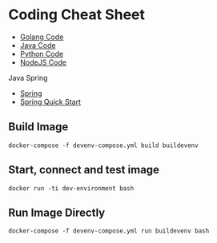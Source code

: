 # Coding Cheat Sheet
* [Golang Code](/golang-code)
* [Java Code](/java-code)
* [Python Code](/python-code)
* [NodeJS Code](/nodejs-code)

Java Spring 
* [Spring](https://spring.io/)
* [Spring Quick Start](https://start.spring.io/) 

## Build Image 
```
docker-compose -f devenv-compose.yml build buildevenv
```

## Start, connect and test image 
```
docker run -ti dev-environment bash
```

## Run Image Directly
```
docker-compose -f devenv-compose.yml run buildevenv bash
```
